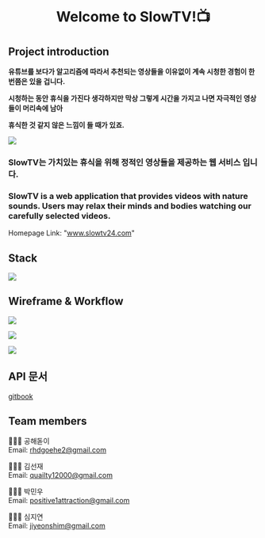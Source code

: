 <h1 align="center">Welcome to SlowTV!📺</h1>

## Project introduction

**유튜브를 보다가 알고리즘에 따라서 추천되는 영상들을 이유없이 계속 시청한 경험이 한번쯤은 있을 겁니다.**

**시청하는 동안 휴식을 가진다 생각하지만 막상 그렇게 시간을 가지고 나면 자극적인 영상들이 머리속에 남아**

**휴식한 것 같지 않은 느낌이 들 때가 있죠.**

![](https://images.velog.io/images/rhdgoehe2/post/18462fb0-ac63-4ddc-86cb-fb92b398ad8a/D90681B1-69D9-4BF8-9734-DA2B6F5046DA.jpeg)

### SlowTV는 가치있는 휴식을 위해 정적인 영상들을 제공하는 웹 서비스 입니다.
### SlowTV is a web application that provides videos with nature sounds. Users may relax their minds and bodies watching our carefully selected videos.

Homepage Link: "www.slowtv24.com"

## Stack
![](https://images.velog.io/images/rhdgoehe2/post/85a49d69-3b86-4e56-8a19-7162d31f86a3/0A340F1F-00A4-4BDD-BA47-18F232ABF4A5.jpeg)

## Wireframe & Workflow

![](https://images.velog.io/images/rhdgoehe2/post/3e43fc15-fcd5-44e6-aee0-c942dbb62505/860FF67C-3232-4306-964E-82DDEF090D23.jpeg)

![](https://images.velog.io/images/rhdgoehe2/post/33c3bf53-f1a1-439c-9907-fff3dfd29959/A2387B8A-BA2E-443E-B99E-611EBA97D6DD.jpeg)

![](https://images.velog.io/images/rhdgoehe2/post/cff5f5db-3bd8-4990-b462-c110608e9220/BA6ED9FE-3622-4D78-A983-D3C8BF4E8961.jpeg)

##  API 문서
[gitbook](bit.ly/3oPeL87)

## Team members
🧑🏻‍💻  공해돋이 <br />
Email: rhdgoehe2@gmail.com

🧑🏻‍💻  김선재 <br />
Email: quailty12000@gmail.com

🧑🏻‍💻  박민우 <br />
Email: positive1attraction@gmail.com

👩🏻‍💻  심지연 <br />
Email: jiyeonshim@gmail.com






